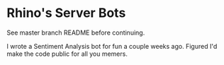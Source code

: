 Rhino's Server Bots
=========

See master branch README before continuing.

I wrote a Sentiment Analysis bot for fun a couple weeks ago. Figured I'd make the code public for all you memers.
